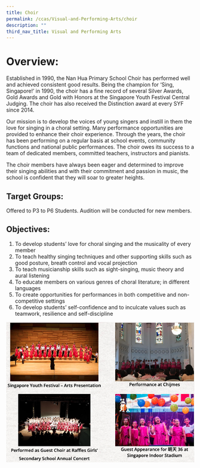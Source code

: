 ```yaml
---
title: Choir
permalink: /ccas/Visual-and-Performing-Arts/choir
description: ""
third_nav_title: Visual and Performing Arts
---
```

# Overview:

Established in 1990, the Nan Hua Primary School Choir has performed well and achieved consistent good results. Being the champion for ‘Sing, Singapore!’ in 1990, the choir has a fine record of several Silver Awards, Gold Awards and Gold with Honors at the Singapore Youth Festival Central Judging. The choir has also received the Distinction award at every SYF since 2014.

Our mission is to develop the voices of young singers and instill in them the love for singing in a choral setting. Many performance opportunities are provided to enhance their choir experience. Through the years, the choir has been performing on a regular basis at school events, community functions and national public performances.
The choir owes its success to a team of dedicated members, committed teachers, instructors and pianists.

The choir members have always been eager and determined to improve their singing abilities and with their commitment and passion in music, the school is confident that they will soar to greater heights.

## Target Groups:

Offered to P3 to P6 Students. Audition will be conducted for new members.

## Objectives:

1. To develop students’ love for choral singing and the musicality of every member
2. To teach healthy singing techniques and other supporting skills such as good posture, breath control and vocal projection
3. To teach musicianship skills such as sight-singing, music theory and aural listening
4. To educate members on various genres of choral literature; in different languages
5. To create opportunities for performances in both competitive and non-competitive settings
6. To develop students’ self-confidence and to inculcate values such as teamwork, resilience and self-discipline

![](/images/nhss1.png)